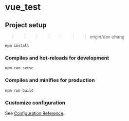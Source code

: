 # vue_test

## Project setup


>>>>>>> origin/dev-zhang
```
npm install
```

### Compiles and hot-reloads for development

```
npm run serve
```

### Compiles and minifies for production

```
npm run build
```



### Customize configuration



See [Configuration Reference](https://cli.vuejs.org/config/).
